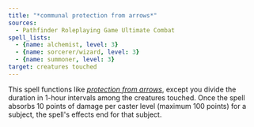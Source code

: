 ```yaml
---
title: "*communal protection from arrows*"
sources:
  - Pathfinder Roleplaying Game Ultimate Combat
spell_lists:
  - {name: alchemist, level: 3}
  - {name: sorcerer/wizard, level: 3}
  - {name: summoner, level: 3}
target: creatures touched
---
```


This spell functions like [*protection from arrows*](/spells/protection-from-arrows/), except you divide the duration in 1-hour intervals among the creatures touched. Once the spell absorbs 10 points of damage per caster level (maximum 100 points) for a subject, the spell's effects end for that subject.

